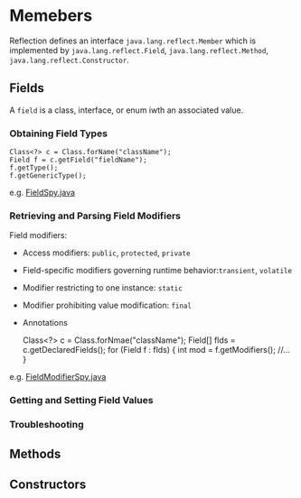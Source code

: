 # Memebers

Reflection defines an interface `java.lang.reflect.Member` which is implemented by `java.lang.reflect.Field`, `java.lang.reflect.Method`, `java.lang.reflect.Constructor`.

## Fields

A `field` is a class, interface, or enum iwth an associated value.

### Obtaining Field Types

    Class<?> c = Class.forName("className");
    Field f = c.getField("fieldName");
    f.getType();
    f.getGenericType();

e.g. [FieldSpy.java](FieldSpy/java)

### Retrieving and Parsing Field Modifiers

Field modifiers:

* Access modifiers: `public`, `protected`, `private`
* Field-specific modifiers governing runtime behavior:`transient`, `volatile`
* Modifier restricting to one instance: `static`
* Modifier prohibiting value modification: `final`
* Annotations

    Class<?> c = Class.forNmae("className");
    Field[] flds = c.getDeclaredFields();
    for (Field f : flds) {
        int mod = f.getModifiers();
        //...
    }

e.g. [FieldModifierSpy.java](FieldModifierSpy.java)


### Getting and Setting Field Values

### Troubleshooting

## Methods

## Constructors



